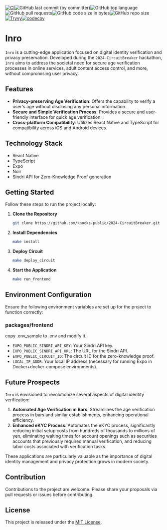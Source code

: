 [![CI](https://github.com/knocks-public/2024-CircuitBreaker/actions/workflows/ci.yml/badge.svg?branch=main)](https://github.com/knocks-public/2024-CircuitBreaker/actions/workflows/ci.yml)![GitHub last commit (by committer)](https://img.shields.io/github/last-commit/knocks-public/2024-CircuitBreaker)![GitHub top language](https://img.shields.io/github/languages/top/knocks-public/2024-CircuitBreaker)![GitHub pull requests](https://img.shields.io/github/issues-pr/knocks-public/2024-CircuitBreaker)![GitHub code size in bytes](https://img.shields.io/github/languages/code-size/knocks-public/2024-CircuitBreaker)![GitHub repo size](https://img.shields.io/github/repo-size/knocks-public/2024-CircuitBreaker)[![Tryvy](https://github.com/knocks-public/2024-CircuitBreaker/actions/workflows/trivy.yml/badge.svg?branch=main)](https://github.com/knocks-public/2024-CircuitBreaker/actions/workflows/trivy.yml)[![codecov](https://codecov.io/gh/susumutomita/2024-CircuitBreaker/graph/badge.svg?token=B6oad5yfuL)](https://codecov.io/gh/susumutomita/2024-CircuitBreaker)

# Inro

`Inro` is a cutting-edge application focused on digital identity verification and privacy preservation. Developed during the `2024-CircuitBreaker` hackathon, `Inro` aims to address the societal need for secure age verification processes in online services, adult content access control, and more, without compromising user privacy.

## Features

- **Privacy-preserving Age Verification**: Offers the capability to verify a user's age without disclosing any personal information.
- **Secure and Simple Verification Process**: Provides a secure and user-friendly interface for quick age verification.
- **Cross-platform Compatibility**: Utilizes React Native and TypeScript for compatibility across iOS and Android devices.

## Technology Stack

- React Native
- TypeScript
- Expo
- Noir
- Sindri API for Zero-Knowledge Proof generation

## Getting Started

Follow these steps to run the project locally:

1. **Clone the Repository**

   ```bash
   git clone https://github.com/knocks-public/2024-CircuitBreaker.git
   ```

2. **Install Dependencies**

   ```bash
   make install
   ```

3. **Deploy Circuit**

   ```bash
   make deploy_circuit
   ```

4. **Start the Application**

   ```bash
   make run_frontend
   ```

## Environment Configuration

Ensure the following environment variables are set up for the project to function correctly:

### packages/frontend

copy .env_sample to .env and modify it.

- `EXPO_PUBLIC_SINDRI_API_KEY`: Your Sindri API key.
- `EXPO_PUBLIC_SINDRI_API_URL`: The URL for the Sindri API.
- `EXPO_PUBLIC_CIRCUIT_ID`: The circuit ID for the zero-knowledge proof.
- `LOCAL_IP_ADDR`: Your local IP address (necessary for running Expo in Docker+docker-compose environments).

## Future Prospects

`Inro` is envisioned to revolutionize several aspects of digital identity verification:

1. **Automated Age Verification in Bars**: Streamlines the age verification process in bars and similar establishments, enhancing operational efficiency.
2. **Enhanced eKYC Process**: Automates the eKYC process, significantly reducing initial setup costs from hundreds of thousands to millions of yen, eliminating waiting times for account openings such as securities accounts that previously required manual verification, and reducing labor costs associated with verification tasks.

These applications are particularly valuable as the importance of digital identity management and privacy protection grows in modern society.

## Contribution

Contributions to the project are welcome. Please share your proposals via pull requests or issues before contributing.

## License

This project is released under the [MIT License](LICENSE).
